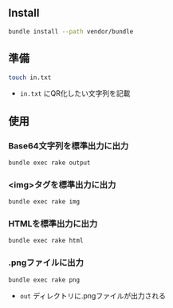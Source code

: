 ## Install
```bash
bundle install --path vendor/bundle
```

## 準備
```bash
touch in.txt
```
* `in.txt` にQR化したい文字列を記載

## 使用
### Base64文字列を標準出力に出力
```bash
bundle exec rake output
```

### \<img\>タグを標準出力に出力
```bash
bundle exec rake img
```

### HTMLを標準出力に出力
```bash
bundle exec rake html
```

### .pngファイルに出力
```bash
bundle exec rake png
```
* `out` ディレクトリに.pngファイルが出力される
